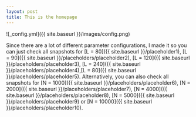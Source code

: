 ```yaml
---
layout: post
title: This is the homepage 
---
```

![_config.yml]({{ site.baseurl }}/images/config.png)


Since there are a lot of different parameter configurations, I made it so you can just check all snapshots for [L = 80]({{ site.baseurl }}/placeholder1), [L = 90]({{ site.baseurl }}/placeholders/placeholder2), [L = 120]({{ site.baseurl }}/placeholders/placeholder3), [L = 240]({{ site.baseurl }}/placeholders/placeholder4),[L = 80]({{ site.baseurl }}/placeholders/placeholder5). Alternatively, you can also check all snapshots for [N = 1000]({{ site.baseurl }}/placeholders/placeholder6),  [N = 2000]({{ site.baseurl }}/placeholders/placeholder7),  [N = 4000]({{ site.baseurl }}/placeholders/placeholder8),  [N = 5000]({{ site.baseurl }}/placeholders/placeholder9) or  [N = 10000]({{ site.baseurl }}/placeholders/placeholder10). 
